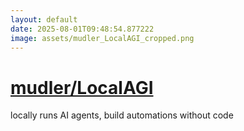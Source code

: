 ```yaml
---
layout: default
date: 2025-08-01T09:48:54.877222
image: assets/mudler_LocalAGI_cropped.png
---
```


# [mudler/LocalAGI](https://github.com/mudler/LocalAGI)

locally runs AI agents, build automations without code
